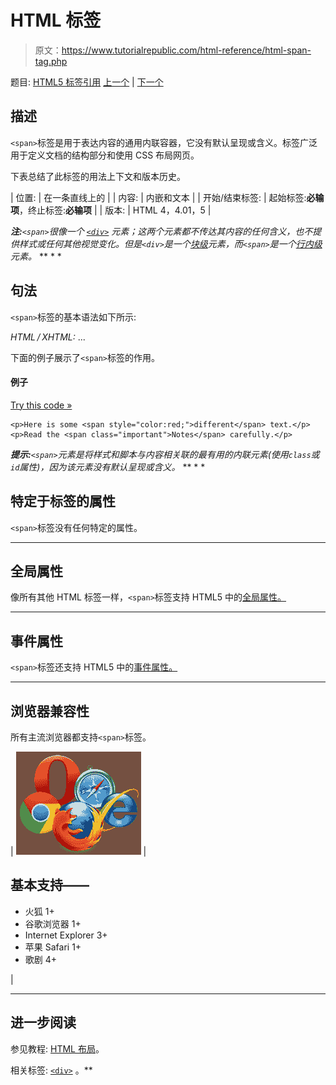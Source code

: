 # HTML 标签

> 原文：<https://www.tutorialrepublic.com/html-reference/html-span-tag.php>

题目: [HTML5 标签引用](html5-tags.php) [上一个](html5-source-tag.php) | [下一个](html-strike-tag.php)

## 描述

`<span>`标签是用于表达内容的通用内联容器，它没有默认呈现或含义。标签广泛用于定义文档的结构部分和使用 CSS 布局网页。

下表总结了此标签的用法上下文和版本历史。

| 位置: | 在一条直线上的 |
| 内容: | 内嵌和文本 |
| 开始/结束标签: | 起始标签:**必输项**，终止标签:**必输项** |
| 版本: | HTML 4，4.01，5 |

 ***注:**`<span>`很像一个 [`<div>`](html-div-tag.php) 元素；这两个元素都不传达其内容的任何含义，也不提供样式或任何其他视觉变化。但是`<div>`是一个[块级](../css-tutorial/css-visual-formatting.php#block-level)元素，而`<span>`是一个[行内级](../css-tutorial/css-visual-formatting.php#inline-level)元素。*  ** * *

## 句法

`<span>`标签的基本语法如下所示:

*HTML / XHTML:* <span> ... </span>

下面的例子展示了`<span>`标签的作用。

#### 例子

[Try this code »](../codelab.php?topic=html&file=span-tag "Try this code using online Editor")

```
<p>Here is some <span style="color:red;">different</span> text.</p>
<p>Read the <span class="important">Notes</span> carefully.</p>
```

 ***提示:**`<span>`元素是将样式和脚本与内容相关联的最有用的内联元素(使用`class`或`id`属性)，因为该元素没有默认呈现或含义。*  ** * *

## 特定于标签的属性

`<span>`标签没有任何特定的属性。

* * *

## 全局属性

像所有其他 HTML 标签一样，`<span>`标签支持 HTML5 中的[全局属性。](html5-global-attributes.php)

* * *

## 事件属性

`<span>`标签还支持 HTML5 中的[事件属性。](html5-event-attributes.php)

* * *

## 浏览器兼容性

所有主流浏览器都支持`<span>`标签。

| ![Browsers Icon](img/e9331123c77668c1832e541c2fca1002.png) | 

## 基本支持——

*   火狐 1+
*   谷歌浏览器 1+
*   Internet Explorer 3+
*   苹果 Safari 1+
*   歌剧 4+

 |

* * *

## 进一步阅读

参见教程: [HTML 布局](../html-tutorial/html-layout.php)。

相关标签: [`<div>`](html-div-tag.php) 。**